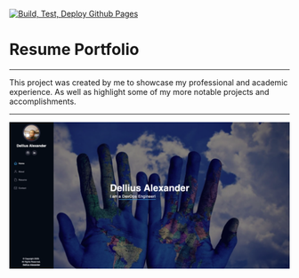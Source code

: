 
[![Build, Test, Deploy Github Pages](https://github.com/dellius-alexander/Resume-Portfolio/actions/workflows/deploy-pages.yml/badge.svg?branch=main)](https://github.com/dellius-alexander/Resume-Portfolio/actions/workflows/deploy-pages.yml)

# Resume Portfolio

---

This project was created by me to showcase my professional and academic experience.
As well as highlight some of my more notable projects and accomplishments.

---

[![Resume Portfolio](docs/images/resume-poster.png)](https://profile.delliusalexander.com)

